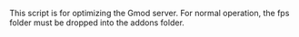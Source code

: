 This script is for optimizing the Gmod server.
For normal operation, the fps folder must be dropped into the addons folder.
